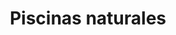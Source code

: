 ---
title: "Piscinas naturales"
description: Des piscines d’eau de mer « naturelles ». Un lieu idéal pour se rafraîchir avant de repartir. Les places pour se poser sont rares… La vue est cool !
lat: 29.143112282801
lon: -13.450535244053
address: Calle de la Virgen del Pino, 41, 35542 Punta Mujeres, Las Palmas de Grande Canarie, Espagne
website: 
tags: "plage"
image: images/piscinas-naturales.jpg
---